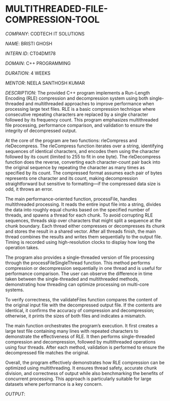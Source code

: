 # MULTITHREADED-FILE-COMPRESSION-TOOL

*COMPANY*: CODTECH IT SOLUTIONS

*NAME*: BRISTI GHOSH

*INTERN ID*: CT04DM178

*DOMAIN*: C++ PROGRAMMING

*DURATION*: 4 WEEKS

*MENTOR*: NEELA SANTHOSH KUMAR

*DESCRIPTION*: The provided C++ program implements a Run-Length Encoding (RLE) compression and decompression system using both single-threaded and multithreaded approaches to improve performance when processing large text files. RLE is a basic compression technique where consecutive repeating characters are replaced by a single character followed by its frequency count. This program emphasizes multithreaded file processing, performance comparison, and validation to ensure the integrity of decompressed output.

At the core of the program are two functions: rleCompress and rleDecompress. The rleCompress function iterates over a string, identifying sequences of identical characters, and encodes them using the character followed by its count (limited to 255 to fit in one byte). The rleDecompress function does the reverse, converting each character-count pair back into the original sequence by repeating the character as many times as specified by its count. The compressed format assumes each pair of bytes represents one character and its count, making decompression straightforward but sensitive to formatting—if the compressed data size is odd, it throws an error.

The main performance-oriented function, processFile, handles multithreaded processing. It reads the entire input file into a string, divides the data into roughly equal chunks based on the specified number of threads, and spawns a thread for each chunk. To avoid corrupting RLE sequences, threads skip over characters that might split a sequence at the chunk boundary. Each thread either compresses or decompresses its chunk and stores the result in a shared vector. After all threads finish, the main thread combines the results and writes them sequentially to the output file. Timing is recorded using high-resolution clocks to display how long the operation takes.

The program also provides a single-threaded version of file processing through the processFileSingleThread function. This method performs compression or decompression sequentially in one thread and is useful for performance comparison. The user can observe the difference in time taken between the single-threaded and multithreaded methods, demonstrating how threading can optimize processing on multi-core systems.

To verify correctness, the validateFiles function compares the content of the original input file with the decompressed output file. If the contents are identical, it confirms the accuracy of compression and decompression; otherwise, it prints the sizes of both files and indicates a mismatch.

The main function orchestrates the program’s execution. It first creates a large test file containing many lines with repeated characters to demonstrate the effectiveness of RLE. It then performs single-threaded compression and decompression, followed by multithreaded operations using four threads. After each method, validation is performed to ensure the decompressed file matches the original.

Overall, the program effectively demonstrates how RLE compression can be optimized using multithreading. It ensures thread safety, accurate chunk division, and correctness of output while also benchmarking the benefits of concurrent processing. This approach is particularly suitable for large datasets where performance is a key concern.

*OUTPUT*:
